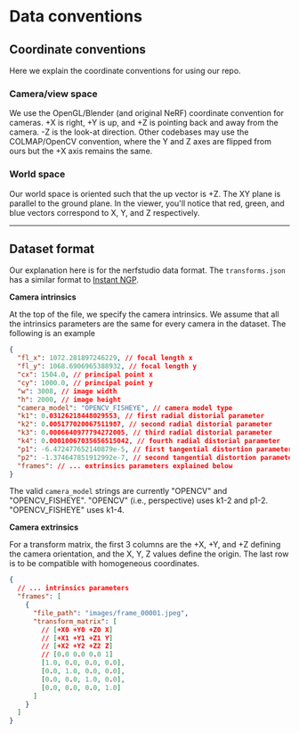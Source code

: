 # Data conventions

## Coordinate conventions

Here we explain the coordinate conventions for using our repo.

### Camera/view space

We use the OpenGL/Blender (and original NeRF) coordinate convention for cameras. +X is right, +Y is up, and +Z is pointing back and away from the camera. -Z is the look-at direction. Other codebases may use the COLMAP/OpenCV convention, where the Y and Z axes are flipped from ours but the +X axis remains the same.

### World space

Our world space is oriented such that the up vector is +Z. The XY plane is parallel to the ground plane. In the viewer, you'll notice that red, green, and blue vectors correspond to X, Y, and Z respectively.

<hr>

## Dataset format

Our explanation here is for the nerfstudio data format. The `transforms.json` has a similar format to [Instant NGP](https://github.com/NVlabs/instant-ngp).

**Camera intrinsics**

At the top of the file, we specify the camera intrinsics. We assume that all the intrinsics parameters are the same for every camera in the dataset. The following is an example

```json
{
  "fl_x": 1072.281897246229, // focal length x
  "fl_y": 1068.6906965388932, // focal length y
  "cx": 1504.0, // principal point x
  "cy": 1000.0, // principal point y
  "w": 3008, // image width
  "h": 2000, // image height
  "camera_model": "OPENCV_FISHEYE", // camera model type
  "k1": 0.03126218448029553, // first radial distorial parameter
  "k2": 0.005177020067511987, // second radial distorial parameter
  "k3": 0.0006640977794272005, // third radial distorial parameter
  "k4": 0.00010067035656515042, // fourth radial distorial parameter
  "p1": -6.472477652140879e-5, // first tangential distortion parameter
  "p2": -1.374647851912992e-7, // second tangential distortion parameter
  "frames": // ... extrinsics parameters explained below
}
```

The valid `camera_model` strings are currently "OPENCV" and "OPENCV_FISHEYE". "OPENCV" (i.e., perspective) uses k1-2 and p1-2. "OPENCV_FISHEYE" uses k1-4.

**Camera extrinsics**

For a transform matrix, the first 3 columns are the +X, +Y, and +Z defining the camera orientation, and the X, Y, Z values define the origin. The last row is to be compatible with homogeneous coordinates.

```json
{
  // ... intrinsics parameters
  "frames": [
    {
      "file_path": "images/frame_00001.jpeg",
      "transform_matrix": [
        // [+X0 +Y0 +Z0 X]
        // [+X1 +Y1 +Z1 Y]
        // [+X2 +Y2 +Z2 Z]
        // [0.0 0.0 0.0 1]
        [1.0, 0.0, 0.0, 0.0],
        [0.0, 1.0, 0.0, 0.0],
        [0.0, 0.0, 1.0, 0.0],
        [0.0, 0.0, 0.0, 1.0]
      ]
    }
  ]
}
```
